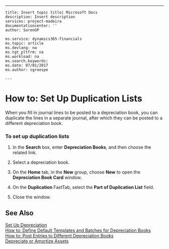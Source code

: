 ---
    title: Insert topic title| Microsoft Docs
    description: Insert description
    services: project-madeira
    documentationcenter: ''
    author: SorenGP

    ms.service: dynamics365-financials
    ms.topic: article
    ms.devlang: na
    ms.tgt_pltfrm: na
    ms.workload: na
    ms.search.keywords:
    ms.date: 07/01/2017
    ms.author: sgroespe

    ---
# How to: Set Up Duplication Lists
When you fill in journal lines to be posted to a depreciation book, you can duplicate the lines in a separate journal, after which they can be posted to a different depreciation book.  
  
### To set up duplication lists  
  
1.  In the **Search** box, enter **Depreciation Books**, and then choose the related link.  
  
2.  Select a depreciation book.  
  
3.  On the **Home** tab, in the **New** group, choose **New** to open the **Depreciation Book Card** window.  
  
4.  On the **Duplication** FastTab, select the **Part of Duplication List** field.  
  
5.  Close the window.  
  
## See Also  
 [Set Up Depreciation](../FullExperience/set-up-depreciation.md)   
 [How to: Define Default Templates and Batches for Depreciation Books](../FullExperience/how-to-define-default-templates-and-batches-for-depreciation-books.md)   
 [How to: Post Entries to Different Depreciation Books](../FullExperience/how-to-post-entries-to-different-depreciation-books.md)   
 [Depreciate or Amortize Assets](../FullExperience/depreciate-or-amortize-assets.md)